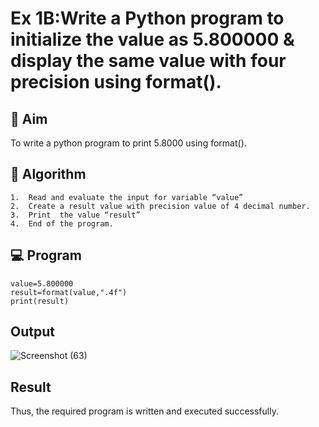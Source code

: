 
# Ex 1B:Write a Python program to initialize the value as 5.800000 & display the same value with four precision using format().

## 🎯 Aim
To write a python program to print 5.8000 using format().
## 🧠 Algorithm
```
1.	Read and evaluate the input for variable “value”
2.	Create a result value with precision value of 4 decimal number.
3.	Print  the value “result”
4.	End of the program.
```
## 💻 Program
```
value=5.800000
result=format(value,".4f")
print(result)
```
## Output

![Screenshot (63)](https://github.com/user-attachments/assets/0eb6733a-10d9-47aa-87f1-0baca6d5a3c1)

## Result

Thus, the required program is written and executed successfully.
 


